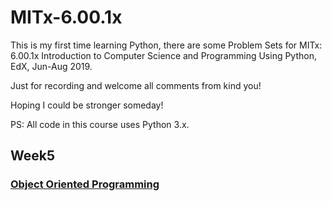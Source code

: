 # MITx-6.00.1x

This is my first time learning Python, there are some Problem Sets for MITx: 6.00.1x Introduction to Computer Science and Programming Using Python, EdX, Jun-Aug 2019.

Just for recording and welcome all comments from kind you!

Hoping I could be stronger someday!

PS: All code in this course uses Python 3.x.

## Week5
### [Object Oriented Programming](https://github.com/XUELAN-Tracy/MITx-6.00.1x/tree/master/week5%20Object%20Oriented%20Programming)
